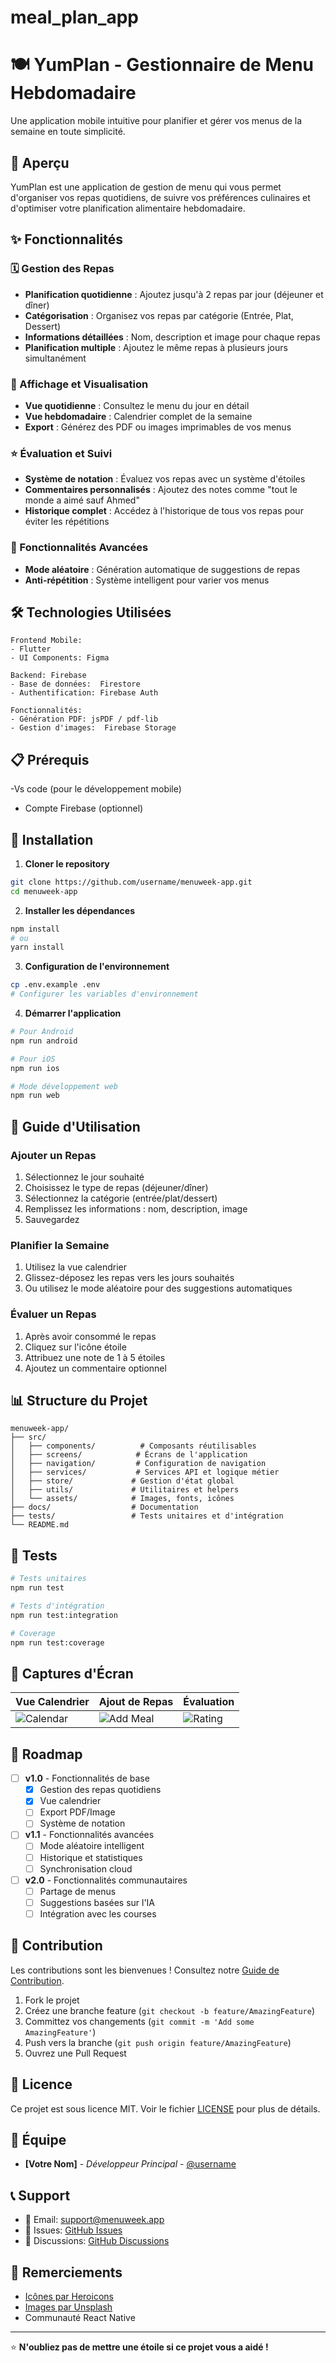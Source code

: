 # meal_plan_app
# 🍽️ YumPlan - Gestionnaire de Menu Hebdomadaire

Une application mobile intuitive pour planifier et gérer vos menus de la semaine en toute simplicité.

## 📱 Aperçu

 YumPlan est une application de gestion de menu qui vous permet d'organiser vos repas quotidiens, de suivre vos préférences culinaires et d'optimiser votre planification alimentaire hebdomadaire.

## ✨ Fonctionnalités

### 🗓️ Gestion des Repas
- **Planification quotidienne** : Ajoutez jusqu'à 2 repas par jour (déjeuner et dîner)
- **Catégorisation** : Organisez vos repas par catégorie (Entrée, Plat, Dessert)
- **Informations détaillées** : Nom, description et image pour chaque repas
- **Planification multiple** : Ajoutez le même repas à plusieurs jours simultanément

### 📅 Affichage et Visualisation
- **Vue quotidienne** : Consultez le menu du jour en détail
- **Vue hebdomadaire** : Calendrier complet de la semaine
- **Export** : Générez des PDF ou images imprimables de vos menus

### ⭐ Évaluation et Suivi
- **Système de notation** : Évaluez vos repas avec un système d'étoiles
- **Commentaires personnalisés** : Ajoutez des notes comme "tout le monde a aimé sauf Ahmed"
- **Historique complet** : Accédez à l'historique de tous vos repas pour éviter les répétitions

### 🎲 Fonctionnalités Avancées
- **Mode aléatoire** : Génération automatique de suggestions de repas
- **Anti-répétition** : Système intelligent pour varier vos menus

## 🛠️ Technologies Utilisées

```
Frontend Mobile:
- Flutter
- UI Components: Figma

Backend: Firebase
- Base de données:  Firestore
- Authentification: Firebase Auth

Fonctionnalités:
- Génération PDF: jsPDF / pdf-lib
- Gestion d'images:  Firebase Storage
```

## 📋 Prérequis
-Vs code (pour le développement mobile)
- Compte Firebase (optionnel)

## 🚀 Installation

1. **Cloner le repository**
```bash
git clone https://github.com/username/menuweek-app.git
cd menuweek-app
```

2. **Installer les dépendances**
```bash
npm install
# ou
yarn install
```

3. **Configuration de l'environnement**
```bash
cp .env.example .env
# Configurer les variables d'environnement
```

4. **Démarrer l'application**
```bash
# Pour Android
npm run android

# Pour iOS
npm run ios

# Mode développement web
npm run web
```

## 📖 Guide d'Utilisation

### Ajouter un Repas
1. Sélectionnez le jour souhaité
2. Choisissez le type de repas (déjeuner/dîner)
3. Sélectionnez la catégorie (entrée/plat/dessert)
4. Remplissez les informations : nom, description, image
5. Sauvegardez

### Planifier la Semaine
1. Utilisez la vue calendrier
2. Glissez-déposez les repas vers les jours souhaités
3. Ou utilisez le mode aléatoire pour des suggestions automatiques

### Évaluer un Repas
1. Après avoir consommé le repas
2. Cliquez sur l'icône étoile
3. Attribuez une note de 1 à 5 étoiles
4. Ajoutez un commentaire optionnel

## 📊 Structure du Projet

```
menuweek-app/
├── src/
│   ├── components/          # Composants réutilisables
│   ├── screens/            # Écrans de l'application
│   ├── navigation/         # Configuration de navigation
│   ├── services/           # Services API et logique métier
│   ├── store/             # Gestion d'état global
│   ├── utils/             # Utilitaires et helpers
│   └── assets/            # Images, fonts, icônes
├── docs/                  # Documentation
├── tests/                 # Tests unitaires et d'intégration
└── README.md
```

## 🧪 Tests

```bash
# Tests unitaires
npm run test

# Tests d'intégration
npm run test:integration

# Coverage
npm run test:coverage
```

## 📸 Captures d'Écran

| Vue Calendrier | Ajout de Repas | Évaluation |
|----------------|----------------|------------|
| ![Calendar](./docs/screenshots/calendar.png) | ![Add Meal](./docs/screenshots/add-meal.png) | ![Rating](./docs/screenshots/rating.png) |

## 🔄 Roadmap

- [ ] **v1.0** - Fonctionnalités de base
  - [x] Gestion des repas quotidiens
  - [x] Vue calendrier
  - [ ] Export PDF/Image
  - [ ] Système de notation

- [ ] **v1.1** - Fonctionnalités avancées
  - [ ] Mode aléatoire intelligent
  - [ ] Historique et statistiques
  - [ ] Synchronisation cloud

- [ ] **v2.0** - Fonctionnalités communautaires
  - [ ] Partage de menus
  - [ ] Suggestions basées sur l'IA
  - [ ] Intégration avec les courses

## 🤝 Contribution

Les contributions sont les bienvenues ! Consultez notre [Guide de Contribution](CONTRIBUTING.md).

1. Fork le projet
2. Créez une branche feature (`git checkout -b feature/AmazingFeature`)
3. Committez vos changements (`git commit -m 'Add some AmazingFeature'`)
4. Push vers la branche (`git push origin feature/AmazingFeature`)
5. Ouvrez une Pull Request

## 📝 Licence

Ce projet est sous licence MIT. Voir le fichier [LICENSE](LICENSE) pour plus de détails.

## 👥 Équipe

- **[Votre Nom]** - *Développeur Principal* - [@username](https://github.com/username)

## 📞 Support

- 📧 Email: support@menuweek.app
- 🐛 Issues: [GitHub Issues](https://github.com/username/menuweek-app/issues)
- 💬 Discussions: [GitHub Discussions](https://github.com/username/menuweek-app/discussions)

## 🙏 Remerciements

- [Icônes par Heroicons](https://heroicons.com/)
- [Images par Unsplash](https://unsplash.com/)
- Communauté React Native

---

⭐ **N'oubliez pas de mettre une étoile si ce projet vous a aidé !**
